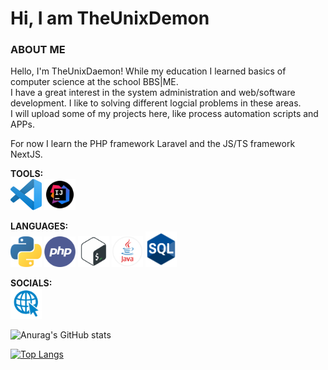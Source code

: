 # Hi, I am TheUnixDemon

### ABOUT ME

Hello, I'm TheUnixDaemon! While my education I learned basics of computer science at the school BBS|ME.<br>
I have a great interest in the system administration and web/software development. I like to solving different logcial problems in these areas.  
I will upload some of my projects here, like process automation scripts and APPs.
</p>
<p> 
For now I learn the PHP framework Laravel and the JS/TS framework NextJS.
</p>

**TOOLS:** <br>
<img src="img/vs_code.png" alt="VS Code" width="50"/>
<img src="img/intelliJ.png" alt="IntelliJ" width="50"/>

**LANGUAGES:** <br>
<img src="img/python-logo.png" alt="Python" width="50"/>
<img src="img/php.png" alt="PHP" width="50"/>
<img src="img/shell.png" alt="Bash Shell" width="50"/>
<img src="img/java.png" alt=Java width="50"/>
<img src="img/sql.png" alt="MySQL/SQL" width="50"/>
<!-- <img src="img/c-logo.png" alt="C++" width="50"/> -->

**SOCIALS:** <br>
<a href="mailto:luca.henschel@bbs-me.org" rel="test"><img src="img/web.png" width="50" /></a>

![Anurag's GitHub stats](https://github-readme-stats.vercel.app/api?username=TheUnixDemon&show_icons=true&theme=dark)

[![Top Langs](https://github-readme-stats.vercel.app/api/top-langs/?username=TheUnixDemon&layout=compact&theme=dark)](https://github.com/anuraghazra/github-readme-stats)

<!-- https://brandslogos.com/ -->
